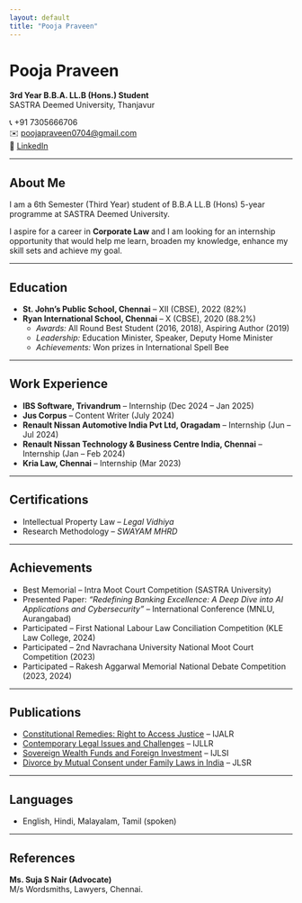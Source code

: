 ```yaml
---
layout: default
title: "Pooja Praveen"
---
```


# Pooja Praveen  

**3rd Year B.B.A. LL.B (Hons.) Student**  
SASTRA Deemed University, Thanjavur  

📞 +91 7305666706  
✉️ [poojapraveen0704@gmail.com](mailto:poojapraveen0704@gmail.com)  
🔗 [LinkedIn](https://www.linkedin.com/in/pooja-praveen-75b494304/)  

---

## About Me
I am a 6th Semester (Third Year) student of B.B.A LL.B (Hons) 5-year programme at SASTRA Deemed University.  

I aspire for a career in **Corporate Law** and I am looking for an internship opportunity that would help me learn, broaden my knowledge, enhance my skill sets and achieve my goal.  

---

## Education
- **St. John’s Public School, Chennai** – XII (CBSE), 2022 (82%)  
- **Ryan International School, Chennai** – X (CBSE), 2020 (88.2%)  
  - *Awards:* All Round Best Student (2016, 2018), Aspiring Author (2019)  
  - *Leadership:* Education Minister, Speaker, Deputy Home Minister  
  - *Achievements:* Won prizes in International Spell Bee  

---

## Work Experience
- **IBS Software, Trivandrum** – Internship (Dec 2024 – Jan 2025)  
- **Jus Corpus** – Content Writer (July 2024)  
- **Renault Nissan Automotive India Pvt Ltd, Oragadam** – Internship (Jun – Jul 2024)  
- **Renault Nissan Technology & Business Centre India, Chennai** – Internship (Jan – Feb 2024)  
- **Kria Law, Chennai** – Internship (Mar 2023)  

---

## Certifications
- Intellectual Property Law – *Legal Vidhiya*  
- Research Methodology – *SWAYAM MHRD*  

---

## Achievements
- Best Memorial – Intra Moot Court Competition (SASTRA University)  
- Presented Paper: *“Redefining Banking Excellence: A Deep Dive into AI Applications and Cybersecurity”* – International Conference (MNLU, Aurangabad)  
- Participated – First National Labour Law Conciliation Competition (KLE Law College, 2024)  
- Participated – 2nd Navrachana University National Moot Court Competition (2023)  
- Participated – Rakesh Aggarwal Memorial National Debate Competition (2023, 2024)  

---

## Publications
- [Constitutional Remedies: Right to Access Justice](https://ijalr.in/volume-5-issue-1/constitutional-remedies-right-to-access-justice-padmapriya-b-pooja-praveen/) – IJALR  
- [Contemporary Legal Issues and Challenges](https://www.ijllr.com/post/contemporary-legal-issues-and-challenges-around-the-globe) – IJLLR  
- [Sovereign Wealth Funds and Foreign Investment](https://www.ijlsi.com/paper/sovereign-wealth-funds-swfs-and-foreign-investment/) – IJLSI  
- [Divorce by Mutual Consent under Family Laws in India](https://www.jlsrjournal.in/divorce-by-mutual-consent-under-family-laws-in-india-the-need-for-reform-by-pooja-praveen/) – JLSR  

---

## Languages
- English, Hindi, Malayalam, Tamil (spoken)  

---

## References
**Ms. Suja S Nair (Advocate)**  
M/s Wordsmiths, Lawyers, Chennai.
